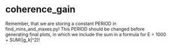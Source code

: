 # coherence_gain
Remember, that we are storing a constant PERIOD in find_mins_and_maxes.py! This PERIOD should be changed before generating final plots, in which we include the sum in a formula for E = 1000 + SUM(|g_k|^2)!
